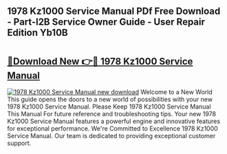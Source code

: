 ## 1978 Kz1000 Service Manual PDf Free Download - Part-l2B Service Owner Guide - User Repair Edition Yb10B

# <h2><a href="http://bc43023.oget.top/?id=1978+Kz1000+Service+Manual">🔗Download New 👉🔴 1978 Kz1000 Service Manual</a></h2>

[![1978 Kz1000 Service Manual new download](https://i.imgur.com/5g1atiW.png)](http://bc43023.oget.top/?id=1978+Kz1000+Service+Manual)
Welcome to a New World This guide opens the doors to a new world of possibilities with your new 1978 Kz1000 Service Manual. Please Keep 1978 Kz1000 Service Manual This Manual For future reference and troubleshooting tips. Your new 1978 Kz1000 Service Manual features a powerful engine and innovative features for exceptional performance. We're Committed to Excellence 1978 Kz1000 Service Manual. Our team is dedicated to providing exceptional customer support.
